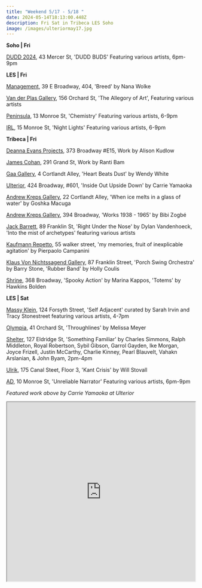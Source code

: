```yaml
---
title: "Weekend 5/17 - 5/18 "
date: 2024-05-14T18:13:00.448Z
description: Fri Sat in Tribeca LES Soho
image: /images/ulteriormay17.jpg
---
```

**S﻿oho | Fri**

[DUDD 2024](https://adorno.design/shows/jonald-dudd-2024/), 43 Mercer St, 'DUDD BUDS' Featuring various artists, 6pm-9pm

**L﻿ES | Fri**

[Management](https://management.nyc/), 39 E Broadway, 404, 'Breed' by Nana Wolke

[Van der Plas Gallery](https://www.vanderplasgallery.com/), 156 Orchard St, 'The Allegory of Art', Featuring various artists

[Peninsula](https://www.peninsulaartspace.com), 13 Monroe St, 'Chemistry' Featuring various artists, 6-9pm

[I﻿RL](https://www.instagram.com/irl.nyc), 15 Monroe St, 'Night Lights' Featuring various artists, 6-9pm

**Tribeca | Fri**

[Deanna Evans Projects](https://www.deannaevansprojects.com/), 373 Broadway #E15, Work by Alison Kudlow

[James Cohan](https://www.jamescohan.com/), 291 Grand St, Work by Ranti Bam

[Gaa Gallery](https://www.gaa-gallery.com/), 4 Cortlandt Alley, 'Heart Beats Dust' by Wendy White

[Ulterior](http://www.ulteriorgallery.com/), 424 Broadway, #601, 'Inside Out Upside Down' by Carrie Yamaoka

[Andrew Kreps Gallery](http://www.andrewkreps.com/exhibitions/goshka-macuga5), 22 Cortlandt Alley, 'When ice melts in a glass of water' by Goshka Macuga

[Andrew Kreps Gallery](http://www.andrewkreps.com/exhibitions/bibi-zogbe), 394 Broadway, 'Works 1938 - 1965' by Bibi Zogbé

[Jack Barrett](https://www.jackbarrettgallery.com/exhibitions), 89 Franklin St, 'Right Under the Nose' by Dylan Vandenhoeck, 'Into the mist of archetypes' featuring various artists

[Kaufmann Repetto](https://kaufmannrepetto.com/exhibition/i-miei-ricordi-frutto-dinspiegabile-agitazione/), 55 walker street, 'my memories, fruit of inexplicable agitation' by Pierpaolo Campanini

[Klaus Von Nichtssagend Gallery](https://klausgallery.com/), 87 Franklin Street, 'Porch Swing Orchestra' by Barry Stone, 'Rubber Band' by Holly Coulis

[Shrine](https://www.shrine.nyc/exhibitions), 368 Broadway, 'Spooky Action' by Marina Kappos, 'Totems' by Hawkins Bolden

**L﻿ES | Sat**

[Massy Klein](https://www.masseyklein.com/exhibitions/73-self-adjacent-curated-by-sarah-irvin-and-tracy-stonestreet/), 124 Forsyth Street, 'Self Adjacent' curated by Sarah Irvin and Tracy Stonestreet featuring various artists, 4-7pm

[Olympia](https://olympiart.org/throughlines), 41 Orchard St, 'Throughlines' by Melissa Meyer

[Shelter](https://www.shelternyc.com/), 127 Eldridge St, 'Something Familiar' by Charles Simmons, Ralph Middleton, Royal Robertson, Sybil Gibson, Garrol Gayden, Ike Morgan, Joyce Frizell, Justin McCarthy, Charlie Kinney, Pearl Blauvelt, Vahakn Arslanian, & John Byam, 2pm-4pm

[Ulrik](https://ulrik.nyc/Will-Stovall), 175 Canal Steet, Floor 3, 'Kant Crisis' by Will Stovall

[A﻿D](https://www.instagram.com/ad.nyc), 10 Monroe St, 'Unreliable Narrator' Featuring various artists, 6pm-9pm

*F﻿eatured work above by Carrie Yamaoka at Ulterior*

<iframe src="https://www.google.com/maps/d/u/1/embed?mid=1UNDQGlGKL07QPZnkokr8M2u8gEKOZKs&ehbc=2E312F" width="100%" height="480"></iframe>